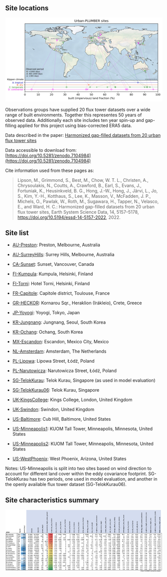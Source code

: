 ## Site locations

[![Location](/img/included_sites.jpg)](/img/included_sites.jpg)

Observations groups have supplied 20 flux tower datasets over a wide range of built environments. 
Together this representes 50 years of observed data. 
Additionally each site includes ten year spin-up and gap-filling applied for this project using bias-corrected ERA5 data.

Data described in the paper: [Harmonized gap-filled datasets from 20 urban flux tower sites](https://doi.org/10.5194/essd-14-5157-2022)

Data accessible to download from: [https://doi.org/10.5281/zenodo.7104984](https://doi.org/10.5281/zenodo.7104984)

Cite information used from these pages as:

> Lipson, M., Grimmond, S., Best, M., Chow, W. T. L., Christen, A., Chrysoulakis, N., Coutts, A., Crawford, B., Earl, S., Evans, J., Fortuniak, K., Heusinkveld, B. G., Hong, J.-W., Hong, J., Järvi, L., Jo, S., Kim, Y.-H., Kotthaus, S., Lee, K., Masson, V., McFadden, J. P., Michels, O., Pawlak, W., Roth, M., Sugawara, H., Tapper, N., Velasco, E., and Ward, H. C.: Harmonized gap-filled datasets from 20 urban flux tower sites, Earth System Science Data, 14, 5157–5178, https://doi.org/10.5194/essd-14-5157-2022, 2022.


## Site list
 - [AU-Preston](./AU-Preston): Preston, Melbourne, Australia 

 - [AU-SurreyHills](./AU-SurreyHills): Surrey Hills, Melbourne, Australia 

 - [CA-Sunset](./CA-Sunset): Sunset, Vancouver, Canada 

 - [FI-Kumpula](./FI-Kumpula): Kumpula, Helsinki, Finland 

 - [FI-Torni](./FI-Torni): Hotel Torni, Helsinki, Finland 

 - [FR-Capitole](./FR-Capitole): Capitole district, Toulouse, France 

 - [GR-HECKOR](./GR-HECKOR): Kornarou Sqr., Heraklion (Irákleio), Crete, Greece 

 - [JP-Yoyogi](./JP-Yoyogi): Yoyogi, Tokyo, Japan 

 - [KR-Jungnang](./KR-Jungnang): Jungnang, Seoul, South Korea 

 - [KR-Ochang](./KR-Ochang): Ochang, South Korea 

 - [MX-Escandon](./MX-Escandon): Escandon, Mexico City, Mexico 

 - [NL-Amsterdam](./NL-Amsterdam): Amsterdam, The Netherlands 

 - [PL-Lipowa](./PL-Lipowa): Lipowa Street, Łódź, Poland 

 - [PL-Narutowicza](./PL-Narutowicza): Narutowicza Street, Łódź, Poland 

 - [SG-TelokKurau](./SG-TelokKurau): Telok Kurau, Singapore (as used in model evaluation)

 - [SG-TelokKurau06](./SG-TelokKurau06): Telok Kurau, Singapore

 - [UK-KingsCollege](./UK-KingsCollege): Kings College, London, United Kingdom 

 - [UK-Swindon](./UK-Swindon): Swindon, United Kingdom 

 - [US-Baltimore](./US-Baltimore): Cub Hill, Baltimore, United States 

 - [US-Minneapolis1](./US-Minneapolis1): KUOM Tall Tower, Minneapolis, Minnesota, United States 

 - [US-Minneapolis2](./US-Minneapolis2): KUOM Tall Tower, Minneapolis, Minnesota, United States 

 - [US-WestPhoenix](./US-WestPhoenix): West Phoenix, Arizona, United States


Notes: US-Minneapolis is split into two sites based on wind direction to account for different land cover within the eddy covariance footprint.
SG-TelokKurau has two periods, one used in model evaluation, and another in the openly available flux tower dataset (SG-TelokKurau06).

## Site characteristics summary

[![Characteristics](/img/00_SiteList.jpg)](/img/00_SiteList.jpg)

